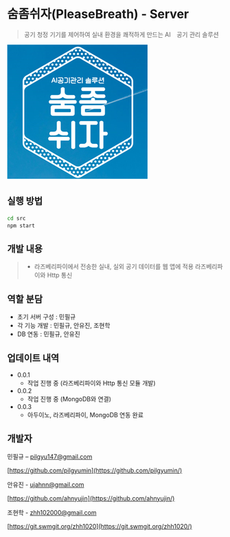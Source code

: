 # 숨좀쉬자(PleaseBreath) - Server
> 공기 청정 기기를 제어하여 실내 환경을 쾌적하게 만드는 AI　공기 관리 솔루션

![pb](./image/pb.png)

## 실행 방법
```sh
cd src
npm start
```

## 개발 내용
> - 라즈베리파이에서 전송한 실내, 실외 공기 데이터를 웹 앱에 적용 
  라즈베리파이와 Http 통신
  
## 역할 분담
* 초기 서버 구성 : 민필규
* 각 기능 개발 : 민필규, 안유진, 조현학
* DB 연동 : 민필규, 안유진

## 업데이트 내역

* 0.0.1
    * 작업 진행 중 (라즈베리파이와 Http 통신 모듈 개발)
* 0.0.2
    * 작업 진행 중 (MongoDB와 연결)
* 0.0.3
    * 아두이노, 라즈베리파이, MongoDB 연동 완료

## 개발자

민필규 – pilgyu147@gmail.com

[https://github.com/pilgyumin](https://github.com/pilgyumin/)

안유진 - ujahnn@gmail.com

[https://github.com/ahnyujin](https://github.com/ahnyujin/)

조현학 - zhh102000@gmail.com

[https://git.swmgit.org/zhh1020](https://git.swmgit.org/zhh1020/)    